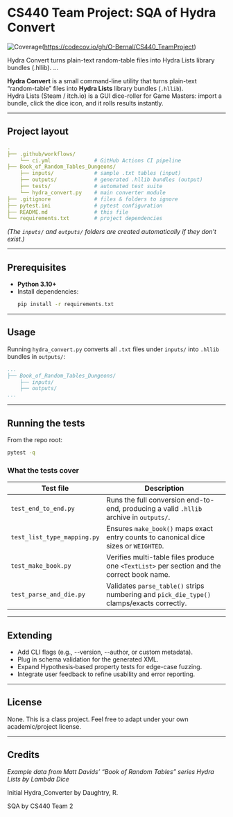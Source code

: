 # CS440 Team Project: SQA of Hydra Convert

![Coverage](https://img.shields.io/codecov/c/github/O-Bernal/CS440_TeamProject)(https://codecov.io/gh/O-Bernal/CS440_TeamProject)

Hydra Convert turns plain-text random-table files into Hydra Lists library bundles (.hllib).
...

**Hydra Convert** is a small command-line utility that turns plain-text “random-table” files into **Hydra Lists** library bundles (`.hllib`).  
Hydra Lists (Steam / itch.io) is a GUI dice-roller for Game Masters: import a bundle, click the dice icon, and it rolls results instantly.

---

## Project layout
```yaml
.
├── .github/workflows/
    └── ci.yml              # GitHub Actions CI pipeline
├── Book_of_Random_Tables_Dungeons/
    ├── inputs/             # sample .txt tables (input)
    ├── outputs/            # generated .hllib bundles (output)
    ├── tests/              # automated test suite
    └── hydra_convert.py    # main converter module
├── .gitignore              # files & folders to ignore
├── pytest.ini              # pytest configuration
├── README.md               # this file
└── requirements.txt        # project dependencies
```

*(The `inputs/` and `outputs/` folders are created automatically if they don’t exist.)*

---

## Prerequisites

* **Python 3.10+**
* Install dependencies:
    ```bash
    pip install -r requirements.txt
    ```

---

## Usage

Running `hydra_convert.py` converts all `.txt` files under `inputs/` into `.hllib` bundles in `outputs/`:
```YAML
...
├── Book_of_Random_Tables_Dungeons/
    ├── inputs/
    ├── outputs/
...
```

---

## Running the tests

From the repo root:
```bash
pytest -q
```


### What the tests cover

| Test file | Description |
|-----------|---------|
| `test_end_to_end.py` | Runs the full conversion end-to-end, producing a valid `.hllib` archive in `outputs/`. |
| `test_list_type_mapping.py` | Ensures `make_book()` maps exact entry counts to canonical dice sizes or `WEIGHTED`. |
| `test_make_book.py` | Verifies multi-table files produce one `<TextList>` per section and the correct book name. |
| `test_parse_and_die.py` | Validates `parse_table()` strips numbering and `pick_die_type()` clamps/exacts correctly. |

---

## Extending
* Add CLI flags (e.g., --version, --author, or custom metadata).
* Plug in schema validation for the generated XML.
* Expand Hypothesis‐based property tests for edge-case fuzzing.
* Integrate user feedback to refine usability and error reporting.

---

## License

None. This is a class project. Feel free to adapt under your own academic/project license.

---

## Credits

*Example data from Matt Davids’ “Book of Random Tables” series Hydra Lists by Lambda Dice*

Initial Hydra_Converter by Daughtry, R.

SQA by CS440 Team 2
